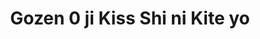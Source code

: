--- 
title: "Gozen 0 ji Kiss Shi ni Kite yo"
publishdate: "2019-9-8T16:48:46+02:00"
src: "https://365manga.net/manga/gozen-0-ji-kiss-shi-ni-kite-yo"
image: "https://data.365manga.net/images/thumbnails/1957-gozen-0-ji-kiss-shi-ni-kite-yo.jpg"
description: "From Chibi Manga: The one who has came for me is, a prince from the land of fairy tail. A dreamlike romance everyday at school with the prince!"
---